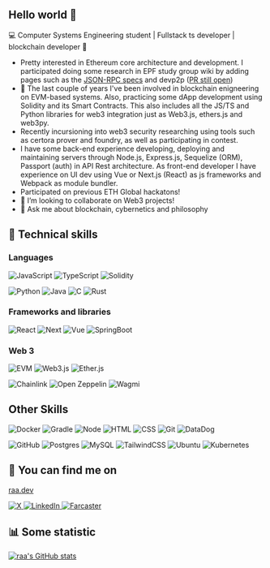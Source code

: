 ## Hello world 👋

💻 Computer Systems Engineering student | Fullstack ts developer | blockchain developer 🧠 

- Pretty interested in Ethereum core architecture and development. I participated doing some research in EPF study group wiki by adding pages such as the [JSON-RPC specs](https://epf.wiki/#/wiki/EL/JSON-RPC) and devp2p ([PR still open](https://github.com/eth-protocol-fellows/protocol-studies/pull/255))
- 🌱 The last couple of years I've been involved in blockchain enigneering on EVM-based systems. Also, practicing some dApp development using Solidity and its Smart Contracts. This also includes all the JS/TS and Python libraries for web3 integration just as Web3.js, ethers.js and web3py.
- Recently incursioning into web3 security researching using tools such as certora prover and foundry, as well as participating in contest.
- I have some back-end experience developing, deploying and maintaining servers through Node.js, Express.js, Sequelize (ORM), Passport (auth) in API Rest architecture. As front-end developer I have experience on UI dev using Vue or Next.js (React) as js frameworks and Webpack as module bundler.
- Participated on previous ETH Global hackatons!
- 👯 I’m looking to collaborate on Web3 projects!
- 💬 Ask me about blockchain, cybernetics and philosophy 

## 🎯 Technical skills
### Languages
![JavaScript][JavaScript-Badge]
![TypeScript][TypeScript-Badge]
![Solidity][Solidity-Badge]

![Python][Python-Badge]
![Java][Java-Badge]
![C][C-Badge]
![Rust][Rust-Badge]

### Frameworks and libraries
![React][React-Badge]
![Next][Next-Badge]
![Vue][Vue-Badge]
![SpringBoot][SpringBoot]

### Web 3
![EVM][EVM]
![Web3.js][Web3.js]
![Ether.js][Ether.js-Badge]

![Chainlink][Chainlink]
![Open Zeppelin][OpenZeppelin]
![Wagmi][Wagmi]

## Other Skills
![Docker][Docker]
![Gradle][Gradle]
![Node][Node]
![HTML][HTML5]
![CSS][CSS3]
![Git][GIT]
![DataDog][DataDog]

![GitHub][GitHub]
![Postgres][Postgre-badge]
![MySQL][MySQL-Bagde]
![TailwindCSS][Tailwind-Badge]
![Ubuntu][Ubuntu]
![Kubernetes][Kubernetes]


## 🔗 You can find me on

  <a target="_blank" href="https://www.raa.dev/" title="raa's landing page">raa.dev</a>

  <a target="_blank" href="https://x.com/0x_raa" title="raa on X">
    <img src="https://img.shields.io/badge/Twitter-%231DA1F2.svg?style=for-the-badge&logo=Twitter&logoColor=white" alt="X">
  </a>
  <a target="_blank" href="https://linkedin.com/in/rodrx20" title="Rodrigo Ramos Xochiteotzin">
    <img src="https://img.shields.io/badge/linkedin-%230077B5.svg?style=for-the-badge&logo=linkedin&logoColor=white" alt="LinkedIn">
  </a>
  <a target="_blank" href="https://warpcast.com/raa" title="raa on Farcaster">
    <img src="https://img.shields.io/badge/Farcaster-855DCD?logo=farcaster&logoColor=fff&style=for-the-badge" alt="Farcaster">
  </a>

 ## 📊 Some statistic 
[![raa's GitHub stats](https://github-readme-stats.vercel.app/api?username=raa-dev&show_icons=true&theme=radical)](https://github.com/anuraghazra/github-readme-stats)

<!-- MARKDOWN LINKS & IMAGES -->
<!-- https://www.markdownguide.org/basic-syntax/#reference-style-links -->
[C-Badge]: https://img.shields.io/badge/C-8A9597?style=for-the-badge&logo=c&logoColor=white
[Java-Badge]: https://img.shields.io/badge/Java-ED8B00?style=for-the-badge&logo=openjdk&logoColor=white
[Rust-Badge]: https://img.shields.io/badge/Rust-000?logo=rust&logoColor=fff&style=for-the-badge
[JavaScript-Badge]: https://img.shields.io/badge/javascript-%23323330.svg?style=for-the-badge&logo=javascript&logoColor=%23F7DF1E
[Solidity-Badge]: https://img.shields.io/badge/Solidity-%23363636.svg?style=for-the-badge&logo=solidity&logoColor=white
[TypeScript-Badge]: https://img.shields.io/badge/typescript-%23007ACC.svg?style=for-the-badge&logo=typescript&logoColor=white 
[Python-Badge]: https://img.shields.io/badge/python-3670A0?style=for-the-badge&logo=python&logoColor=ffdd54
[MySQL-Bagde]: https://img.shields.io/badge/mysql-%2300f.svg?style=for-the-badge&logo=mysql&logoColor=white
[Postgre-badge]: https://img.shields.io/badge/postgres-%23316192.svg?style=for-the-badge&logo=postgresql&logoColor=white
[React-Badge]: https://img.shields.io/badge/react-%2320232a.svg?style=for-the-badge&logo=react&logoColor=%2361DAFB
[Vue-Badge]: https://img.shields.io/badge/Vue.js-35495E?style=for-the-badge&logo=vuedotjs&logoColor=4FC08D
[Tailwind-Badge]: https://img.shields.io/badge/tailwindcss-%2338B2AC.svg?style=for-the-badge&logo=tailwind-css&logoColor=white
[Next-Badge]: https://img.shields.io/badge/next.js-000000?style=for-the-badge&logo=nextdotjs&logoColor=white
[Ether.js-Badge]: https://img.shields.io/badge/Ethers.js-7A98FB?style=for-the-badge&logo=Ethers.js&logoColor=white
[Web3.js]:https://img.shields.io/badge/web3.js-bdbfc0?style=for-the-badge&logo=web3.js&logoColor=f06823
[Chainlink]: https://img.shields.io/badge/Chainlink-375BD2?style=for-the-badge&logo=Chainlink&logoColor=white
[OpenZeppelin]: https://img.shields.io/badge/OpenZeppelin-65aef8?&style=for-the-badge&logo=OpenZeppelin&logoColor=white
[EVM]: https://img.shields.io/badge/EVM-3C3C3D?style=for-the-badge&logo=Ethereum&logoColor=white
[Ubuntu]: https://img.shields.io/badge/Ubuntu-E95420?style=for-the-badge&logo=ubuntu&logoColor=white
[HTML5]:https://img.shields.io/badge/html5-%23E34F26.svg?style=for-the-badge&logo=html5&logoColor=white
[CSS3]:https://img.shields.io/badge/css3-%231572B6.svg?style=for-the-badge&logo=css3&logoColor=white
[GIT]: https://img.shields.io/badge/git%20-%23F05033.svg?&style=for-the-badge&logo=git&logoColor=white
[Node]: https://img.shields.io/badge/node.js%20-%2343853D.svg?&style=for-the-badge&logo=node.js&logoColor=white
[Docker]: https://img.shields.io/badge/docker%20-%230db7ed.svg?&style=for-the-badge&logo=docker&logoColor=white
[Kubernetes]: https://img.shields.io/badge/Kubernetes-326CE5?logo=kubernetes&logoColor=fff&style=for-the-badge
[GitHub]: https://img.shields.io/badge/github%20-%23121011.svg?&style=for-the-badge&logo=github&logoColor=white
[DataDog]: https://img.shields.io/badge/Datadog-632CA6?logo=datadog&logoColor=fff&style=for-the-badge
[SpringBoot]: https://img.shields.io/badge/Spring%20Boot-6DB33F?logo=springboot&logoColor=fff&style=for-the-badge
[Gradle]: https://img.shields.io/badge/Gradle-02303A?style=for-the-badge&logo=Gradle&logoColor=white
[Wagmi]: https://img.shields.io/badge/Wagmi-000?logo=wagmi&logoColor=fff&style=for-the-badge
